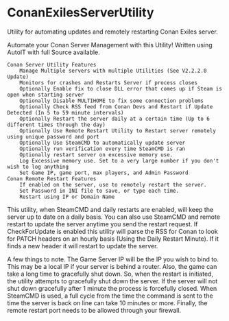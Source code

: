 # ConanExilesServerUtility
Utility for automating updates and remotely restarting Conan Exiles server.

 Automate your Conan Server Management with this Utility! Written using AutoIT with full Source available.

    Conan Server Utility Features
        Manage Multiple servers with multiple Utilities (See V2.2.2.0 Update)
        Monitors for crashes and Restarts Server if process closes
        Optionally Enable fix to close DLL error that comes up if Steam is open when starting server
        Optionally Disable MULTIHOME to fix some connection problems
        Optionally Check RSS feed from Conan Devs and Restart if Update Detected (In 5 to 59 minute intervals)
        Optionally Restart the server daily at a certain time (Up to 6 different times through the day)
        Optionally Use Remote Restart Utility to Restart server remotely using unique password and port
        Optionally Use SteamCMD to automatically update server
        Optionally run verification every time SteamCMD is ran
        Optionally restart server on excessive memory use.
        Log Excessive memory use. Set to a very large number if you don't wish to log anything
        Set Game IP, game port, max players, and Admin Password
    Conan Remote Restart Features
        If enabled on the server, use to remotely restart the server.
        Set Password in INI file to save, or type each time.
        Restart using IP or Domain Name

This utility, when SteamCMD and daily restarts are enabled, will keep the server up to date on a daily basis.  You can also use  SteamCMD and remote restart to update the server anytime you send the restart request. If CheckForUpdate is enabled this utility will parse the RSS for Conan to look for PATCH headers on an hourly basis (Using the Daily Restart Minute).  If it finds a new header it will restart to update the server.

A few things to note. The Game Server IP will be the IP you wish to bind to. This may be a local IP if your server is behind a router.  Also, the game can take a long time to gracefully shut down. So, when the restart is initiated, the utility attempts to gracefully shut down the server. If the server will not shut down gracefully after 1 minute the process is forcefully closed. When SteamCMD is used, a full cycle from the time the command is sent to the time the server is back on line can take 10 minutes or more.  Finally, the remote restart port needs to be allowed through your firewall. 
